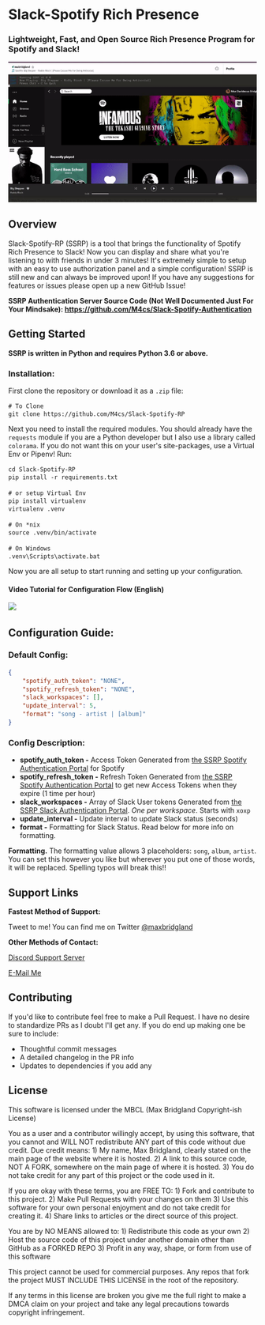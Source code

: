 # Slack-Spotify Rich Presence
### Lightweight, Fast, and Open Source Rich Presence Program for Spotify and Slack!

<p>
    <p align="center"><center><img src="https://raw.githubusercontent.com/M4cs/Slack-Spotify-RP/master/images/example.gif"></center></p>
<p>

## Overview

Slack-Spotify-RP (SSRP) is a tool that brings the functionality of Spotify Rich Presence to Slack! Now you can display and share what you're listening to with friends in under 3 minutes! It's extremely simple to setup with an easy to use authorization panel and a simple configuration! SSRP is still new and can always be improved upon! If you have any suggestions for features or issues please open up a new GitHub Issue!

**SSRP Authentication Server Source Code (Not Well Documented Just For Your Mindsake): https://github.com/M4cs/Slack-Spotify-Authentication**

## Getting Started

**SSRP is written in Python and requires Python 3.6 or above.**

### Installation:

First clone the repository or download it as a `.zip` file:

```
# To Clone
git clone https://github.com/M4cs/Slack-Spotify-RP
```

Next you need to install the required modules. You should already have the `requests` module if you are a Python developer but I also use a library called `colorama`. If you do not want this on your user's site-packages, use a Virtual Env or Pipenv! Run:

```
cd Slack-Spotify-RP
pip install -r requirements.txt

# or setup Virtual Env
pip install virtualenv
virtualenv .venv

# On *nix
source .venv/bin/activate

# On Windows
.venv\Scripts\activate.bat
```

Now you are all setup to start running and setting up your configuration.

#### Video Tutorial for Configuration Flow (English)

[![](https://img.youtube.com/vi/YbBKw0eh520/mqdefault.jpg)](https://youtu.be/YbBKw0eh520)

## Configuration Guide:

### Default Config:

```json
{
    "spotify_auth_token": "NONE",
    "spotify_refresh_token": "NONE",
    "slack_workspaces": [],
    "update_interval": 5,
    "format": "song - artist | [album]"
}
```

### Config Description:

- **spotify_auth_token -** Access Token Generated from [the SSRP Spotify Authentication Portal](https://ssrp.maxbridgland.com/authorize) for Spotify
- **spotify_refresh_token -** Refresh Token Generated from [the SSRP Spotify Authentication Portal](https://ssrp.maxbridgland.com/authorize) to get new Access Tokens when they expire (1 time per hour)
- **slack_workspaces -** Array of Slack User tokens Generated from [the SSRP Slack Authentication Portal](https://ssrp.maxbridgland.com/authorize_slack). *One per workspace*. Starts with `xoxp`
- **update_interval -** Update interval to update Slack status (seconds)
- **format -** Formatting for Slack Status. Read below for more info on formatting.

**Formatting.** The formatting value allows 3 placeholders: `song`, `album`, `artist`. You can set this however you like but wherever you put one of those words, it will be replaced. Spelling typos will break this!!

## Support Links

**Fastest Method of Support:**

Tweet to me! You can find me on Twitter [@maxbridgland](https://twitter.com/maxbridgland)

**Other Methods of Contact:**

[Discord Support Server](https://discord.gg/NjxjCQQ)

[E-Mail Me](mailto://mabridgland@protonmail.com)

## Contributing

If you'd like to contribute feel free to make a Pull Request. I have no desire to standardize PRs as I doubt I'll get any. If you do end up making one be sure to include:

- Thoughtful commit messages
- A detailed changelog in the PR info
- Updates to dependencies if you add any

## License

This software is licensed under the MBCL (Max Bridgland Copyright-ish License)

You as a user and a contributor willingly accept, by using this software,
that you cannot and WILL NOT redistribute ANY part of this code without
due credit. Due credit means: 1) My name, Max Bridgland, clearly stated
on the main page of the website where it is hosted. 2) A link to this
source code, NOT A FORK, somewhere on the main page of where it is hosted.
3) You do not take credit for any part of this project or the code used
in it.

If you are okay with these terms, you are FREE TO: 1) Fork and contribute to
this project. 2) Make Pull Requests with your changes on them 3) Use this
software for your own personal enjoyment and do not take credit for creating
it. 4) Share links to articles or the direct source of this project. 

You are by NO MEANS allowed to: 1) Redistribute this code as your own 2)
Host the source code of this project under another domain other than GitHub
as a FORKED REPO 3) Profit in any way, shape, or form from use of this
software

This project cannot be used for commercial purposes. Any repos that fork
the project MUST INCLUDE THIS LICENSE in the root of the repository.

If any terms in this license are broken you give me the full right to make
a DMCA claim on your project and take any legal precautions towards copyright
infringement.
